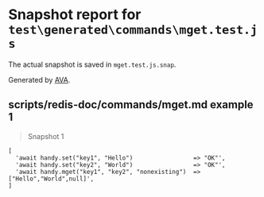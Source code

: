# Snapshot report for `test\generated\commands\mget.test.js`

The actual snapshot is saved in `mget.test.js.snap`.

Generated by [AVA](https://ava.li).

## scripts/redis-doc/commands/mget.md example 1

> Snapshot 1

    [
      'await handy.set("key1", "Hello")                 => "OK"',
      'await handy.set("key2", "World")                 => "OK"',
      'await handy.mget("key1", "key2", "nonexisting")  => ["Hello","World",null]',
    ]
